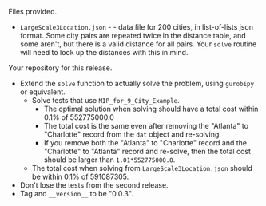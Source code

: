 Files provided.

* `LargeScale3Location.json` - - data file for 200 cities, in list-of-lists json format. Some city pairs are repeated
twice in the distance table, and some aren't, but there is a valid distance for all pairs. Your `solve` routine will 
need to look up the distances with this in mind.

Your repository for this release.

* Extend the `solve` function to actually solve the problem, using `gurobipy` or equivalent.
  * Solve tests that use `MIP_for_9_City_Example`.
    * The optimal solution when solving  should have a total cost within 0.1% of
  552775000.0
    * The total cost is the same even after removing the "Atlanta" to "Charlotte" record from the 
  `dat` object and re-solving.
    * If you remove both the "Atlanta" to "Charlotte" record and the "Charlotte" to "Atlanta" record
  and re-solve, then the total cost should be larger than  `1.01*552775000.0`.
  *  The total cost when solving from `LargeScale3Location.json` should be within 0.1% of 591087305.
* Don't lose the tests from the second release.
* Tag and `__version__` to be "0.0.3".   